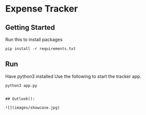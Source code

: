 # Expense Tracker
## Getting Started

Run this to install packages
```
pip install -r requirements.txt
```

## Run
Have python3 installed
Use the following to start the tracker app.
```
python3 app.py


## Outlook():

![](images/showcase.jpg)
```